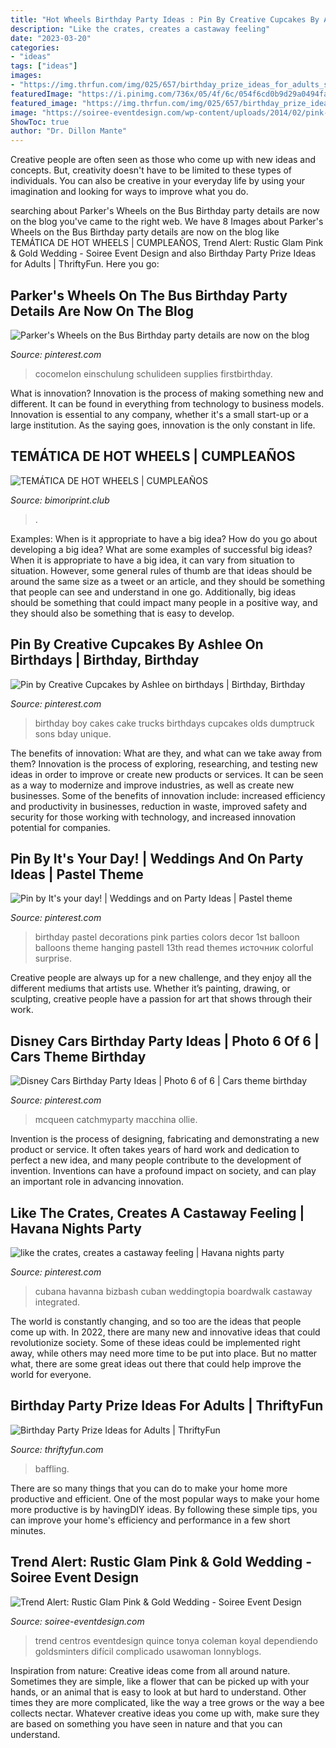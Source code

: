 ```yaml
---
title: "Hot Wheels Birthday Party Ideas : Pin By Creative Cupcakes By Ashlee On Birthdays"
description: "Like the crates, creates a castaway feeling"
date: "2023-03-20"
categories:
- "ideas"
tags: ["ideas"]
images:
- "https://img.thrfun.com/img/025/657/birthday_prize_ideas_for_adults_s1.jpg"
featuredImage: "https://i.pinimg.com/736x/05/4f/6c/054f6cd0b9d29a0494faf75aca01ed9b.jpg"
featured_image: "https://img.thrfun.com/img/025/657/birthday_prize_ideas_for_adults_s1.jpg"
image: "https://soiree-eventdesign.com/wp-content/uploads/2014/02/pink-gold-centerpiece.jpg"
ShowToc: true
author: "Dr. Dillon Mante"
---
```



Creative people are often seen as those who come up with new ideas and concepts. But, creativity doesn't have to be limited to these types of individuals. You can also be creative in your everyday life by using your imagination and looking for ways to improve what you do.

	

		
searching about Parker&#039;s Wheels on the Bus Birthday party details are now on the blog you've came to the right web. We have 8 Images about Parker&#039;s Wheels on the Bus Birthday party details are now on the blog like TEMÁTICA DE HOT WHEELS | CUMPLEAÑOS, Trend Alert: Rustic Glam Pink &amp; Gold Wedding - Soiree Event Design and also Birthday Party Prize Ideas for Adults | ThriftyFun. Here you go:
		
    
## Parker&#039;s Wheels On The Bus Birthday Party Details Are Now On The Blog

<img loading=lazy src="https://i.pinimg.com/736x/05/4f/6c/054f6cd0b9d29a0494faf75aca01ed9b.jpg" onerror="this.onerror=null;this.src='https://tse1.mm.bing.net/th?id=OIP.zORSWOQJVGMzCT7frgvdTgHaLH&amp;pid=15.1';" alt="Parker&#039;s Wheels on the Bus Birthday party details are now on the blog">

_Source: pinterest.com_

>cocomelon einschulung schulideen supplies firstbirthday. 

	

What is innovation?
Innovation is the process of making something new and different. It can be found in everything from technology to business models. Innovation is essential to any company, whether it's a small start-up or a large institution. As the saying goes, innovation is the only constant in life.

    
## TEMÁTICA DE HOT WHEELS | CUMPLEAÑOS

<img loading=lazy src="http://bimoriprint.club/wp-content/uploads/2020/07/bimoriprint_hotwheels_13.jpg" onerror="this.onerror=null;this.src='https://tse3.mm.bing.net/th?id=OIP.opNUqYGs29Rnx_WhLmY1DQAAAA&amp;pid=15.1';" alt="TEMÁTICA DE HOT WHEELS | CUMPLEAÑOS">

_Source: bimoriprint.club_

>. 

	

Examples: When is it appropriate to have a big idea? How do you go about developing a big idea? What are some examples of successful big ideas?
When it is appropriate to have a big idea, it can vary from situation to situation. However, some general rules of thumb are that ideas should be around the same size as a tweet or an article, and they should be something that people can see and understand in one go. Additionally, big ideas should be something that could impact many people in a positive way, and they should also be something that is easy to develop.

    
## Pin By Creative Cupcakes By Ashlee On Birthdays | Birthday, Birthday

<img loading=lazy src="https://i.pinimg.com/736x/f6/1e/06/f61e060ade193ffff52c8bf74d6bdc5f--boy-birthday-cakes-sons-birthday.jpg" onerror="this.onerror=null;this.src='https://tse4.mm.bing.net/th?id=OIP.nH2PdgIHhA_xyhCUjqsLvQHaJ4&amp;pid=15.1';" alt="Pin by Creative Cupcakes by Ashlee on birthdays | Birthday, Birthday">

_Source: pinterest.com_

>birthday boy cakes cake trucks birthdays cupcakes olds dumptruck sons bday unique. 

	

The benefits of innovation: What are they, and what can we take away from them?
Innovation is the process of exploring, researching, and testing new ideas in order to improve or create new products or services. It can be seen as a way to modernize and improve industries, as well as create new businesses. Some of the benefits of innovation include: increased efficiency and productivity in businesses, reduction in waste, improved safety and security for those working with technology, and increased innovation potential for companies.

    
## Pin By It&#039;s Your Day! | Weddings And On Party Ideas | Pastel Theme

<img loading=lazy src="https://i.pinimg.com/736x/d7/ff/eb/d7ffeb6d7f45eb0e4656900410166b31.jpg" onerror="this.onerror=null;this.src='https://tse4.mm.bing.net/th?id=OIP.2Da3nMy5dNr03cygI7dFVgHaLH&amp;pid=15.1';" alt="Pin by It&#039;s your day! | Weddings and on Party Ideas | Pastel theme">

_Source: pinterest.com_

>birthday pastel decorations pink parties colors decor 1st balloon balloons theme hanging pastell 13th read themes источник colorful surprise. 

	

Creative people are always up for a new challenge, and they enjoy all the different mediums that artists use. Whether it’s painting, drawing, or sculpting, creative people have a passion for art that shows through their work.

    
## Disney Cars Birthday Party Ideas | Photo 6 Of 6 | Cars Theme Birthday

<img loading=lazy src="https://i.pinimg.com/736x/7d/97/7e/7d977ead1e960743e57ec16998ea5ca1.jpg" onerror="this.onerror=null;this.src='https://tse3.mm.bing.net/th?id=OIP.OZCkwfWvzD4EWyZzotZe-wHaIT&amp;pid=15.1';" alt="Disney Cars Birthday Party Ideas | Photo 6 of 6 | Cars theme birthday">

_Source: pinterest.com_

>mcqueen catchmyparty macchina ollie. 

	

Invention is the process of designing, fabricating and demonstrating a new product or service. It often takes years of hard work and dedication to perfect a new idea, and many people contribute to the development of invention. Inventions can have a profound impact on society, and can play an important role in advancing innovation.

    
## Like The Crates, Creates A Castaway Feeling | Havana Nights Party

<img loading=lazy src="https://i.pinimg.com/736x/36/f4/3e/36f43ed1ef0ad42a458f3acf4d695f0b.jpg" onerror="this.onerror=null;this.src='https://tse2.mm.bing.net/th?id=OIP.OeSfMKaAFDlucYlf50ZedQHaLH&amp;pid=15.1';" alt="like the crates, creates a castaway feeling | Havana nights party">

_Source: pinterest.com_

>cubana havanna bizbash cuban weddingtopia boardwalk castaway integrated. 

	

The world is constantly changing, and so too are the ideas that people come up with. In 2022, there are many new and innovative ideas that could revolutionize society. Some of these ideas could be implemented right away, while others may need more time to be put into place. But no matter what, there are some great ideas out there that could help improve the world for everyone.

    
## Birthday Party Prize Ideas For Adults | ThriftyFun

<img loading=lazy src="https://img.thrfun.com/img/025/657/birthday_prize_ideas_for_adults_s1.jpg" onerror="this.onerror=null;this.src='https://tse3.mm.bing.net/th?id=OIP.D6V4ec3yXNBJAZ5dxT0LTgAAAA&amp;pid=15.1';" alt="Birthday Party Prize Ideas for Adults | ThriftyFun">

_Source: thriftyfun.com_

>baffling. 

	

There are so many things that you can do to make your home more productive and efficient. One of the most popular ways to make your home more productive is by havingDIY ideas. By following these simple tips, you can improve your home's efficiency and performance in a few short minutes.

    
## Trend Alert: Rustic Glam Pink &amp; Gold Wedding - Soiree Event Design

<img loading=lazy src="https://soiree-eventdesign.com/wp-content/uploads/2014/02/pink-gold-centerpiece.jpg" onerror="this.onerror=null;this.src='https://tse4.mm.bing.net/th?id=OIP.Z4dfWJVRam-S9W9hrV8SPAHaLH&amp;pid=15.1';" alt="Trend Alert: Rustic Glam Pink &amp; Gold Wedding - Soiree Event Design">

_Source: soiree-eventdesign.com_

>trend centros eventdesign quince tonya coleman koyal dependiendo goldsminters difícil complicado usawoman lonnyblogs. 

	

Inspiration from nature:
Creative ideas come from all around nature. Sometimes they are simple, like a flower that can be picked up with your hands, or an animal that is easy to look at but hard to understand. Other times they are more complicated, like the way a tree grows or the way a bee collects nectar. Whatever creative ideas you come up with, make sure they are based on something you have seen in nature and that you can understand.


